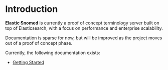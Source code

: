 # Introduction

**Elastic Snomed** is currently a proof of concept terminology server built on top of Elasticsearch, with a focus on performance and enterprise scalability.

Documentation is sparse for now, but will be improved as the project moves out of a proof of concept phase.

Currently, the following documentation exists:

- [Getting Started](getting-started.md)
